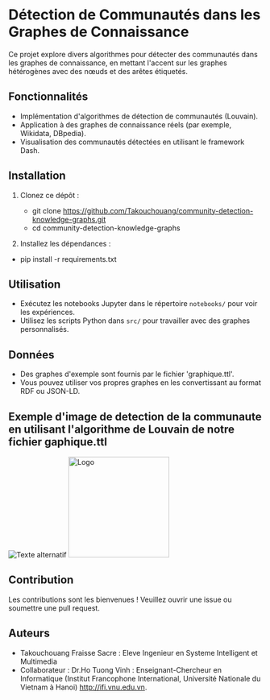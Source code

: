 # Détection de Communautés dans les Graphes de Connaissance

Ce projet explore divers algorithmes pour détecter des communautés dans les graphes de connaissance, en mettant l'accent sur les graphes hétérogènes avec des nœuds et des arêtes étiquetés.

## Fonctionnalités
- Implémentation d'algorithmes de détection de communautés (Louvain).
- Application à des graphes de connaissance réels (par exemple, Wikidata, DBpedia).
- Visualisation des communautés détectées en utilisant le framework Dash.

## Installation
1. Clonez ce dépôt :
   - git clone https://github.com/Takouchouang/community-detection-knowledge-graphs.git
   - cd community-detection-knowledge-graphs
   
2. Installez les dépendances :
   
- pip install -r requirements.txt
## Utilisation
- Exécutez les notebooks Jupyter dans le répertoire `notebooks/` pour voir les expériences.
- Utilisez les scripts Python dans `src/` pour travailler avec des graphes personnalisés.

## Données
- Des graphes d'exemple sont fournis par le fichier 'graphique.ttl'.
- Vous pouvez utiliser vos propres graphes en les convertissant au format RDF ou JSON-LD.
## Exemple d'image de detection de la communaute en utilisant l'algorithme de Louvain de notre fichier gaphique.ttl

![Texte alternatif](/Détectioncommunaute.png) 
<img src="/Détectioncommunaute.png" alt="Logo" width="200"/>

## Contribution
Les contributions sont les bienvenues ! Veuillez ouvrir une issue ou soumettre une pull request.

## Auteurs
- Takouchouang Fraisse Sacre : Eleve Ingenieur en Systeme Intelligent et Multimedia
- Collaborateur : Dr.Ho Tuong Vinh : Enseignant-Chercheur en Informatique (Institut Francophone International, Université Nationale du Vietnam à Hanoi)
http://ifi.vnu.edu.vn.
